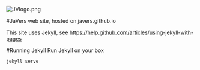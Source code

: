 ﻿
![JVlogo.png](JVlogo2.png)

#JaVers web site, hosted on javers.github.io

This site uses Jekyll,
see https://help.github.com/articles/using-jekyll-with-pages

#Running Jekyll
Run Jekyll on your box

    jekyll serve    